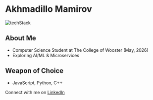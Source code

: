 # Akhmadillo Mamirov
![techStack](https://github.com/akhmadmamirov/akhmadmamirov/assets/105142060/04914f33-870e-4fd1-9913-be4aff89f716)

## About Me
- Computer Science Student at The College of Wooster (May, 2026)
- Exploring AI/ML & Microservices

## Weapon of Choice
- JavaScript, Python, C++

Connect with me on [LinkedIn](https://www.linkedin.com/in/akhmadillomamirov/)
